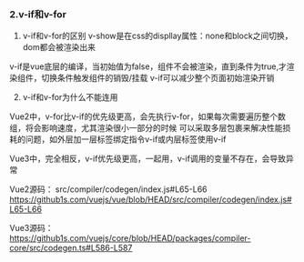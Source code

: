 ### 2.v-if和v-for
1. v-if和v-for的区别
v-show是在css的displlay属性：none和block之间切换，dom都会被渲染出来

v-if是vue底层的编译，当初始值为false，组件不会被渲染，直到条件为true,才渲染组件，切换条件触发组件的销毁/挂载
v-if可以减少整个页面初始渲染开销


2. v-if和v-for为什么不能连用

Vue2中，v-for比v-if的优先级更高，会先执行v-for，如果每次需要遍历整个数组，将会影响速度，尤其渲染很小一部分的时候
可以采取多层包裹来解决性能损耗的问题，如外层加一层标签绑定指令v-if或内层标签使用v-if

Vue3中，完全相反，v-if优先级更高，一起用，v-if调用的变量不存在，会导致异常

Vue2源码： src/compiler/codegen/index.js#L65-L66
https://github1s.com/vuejs/vue/blob/HEAD/src/compiler/codegen/index.js#L65-L66

Vue3源码：
https://github1s.com/vuejs/core/blob/HEAD/packages/compiler-core/src/codegen.ts#L586-L587